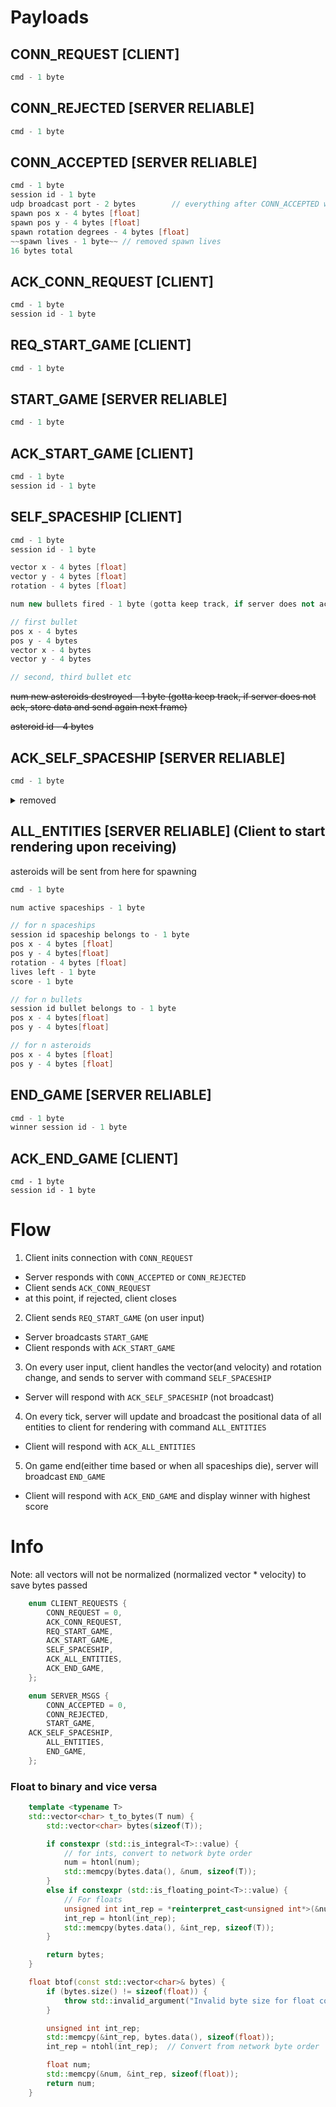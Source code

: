 # Payloads

## CONN_REQUEST [CLIENT]
```cpp
cmd - 1 byte
```

## CONN_REJECTED [SERVER RELIABLE]
```cpp
cmd - 1 byte
```

## CONN_ACCEPTED [SERVER RELIABLE]
```cpp
cmd - 1 byte
session id - 1 byte
udp broadcast port - 2 bytes        // everything after CONN_ACCEPTED will be using broadcast port
spawn pos x - 4 bytes [float]
spawn pos y - 4 bytes [float]
spawn rotation degrees - 4 bytes [float]
~~spawn lives - 1 byte~~ // removed spawn lives
16 bytes total
```

## ACK_CONN_REQUEST [CLIENT]
```cpp
cmd - 1 byte
session id - 1 byte
```

## REQ_START_GAME [CLIENT]
```cpp
cmd - 1 byte
```

## START_GAME [SERVER RELIABLE]
```cpp
cmd - 1 byte
```

## ACK_START_GAME [CLIENT]
```cpp
cmd - 1 byte
session id - 1 byte
```

## SELF_SPACESHIP [CLIENT]
```cpp
cmd - 1 byte
session id - 1 byte

vector x - 4 bytes [float]
vector y - 4 bytes [float]
rotation - 4 bytes [float]

num new bullets fired - 1 byte (gotta keep track, if server does not ack, store data and send again next frame)

// first bullet
pos x - 4 bytes
pos y - 4 bytes
vector x - 4 bytes
vector y - 4 bytes

// second, third bullet etc
```

~~num new asteroids destroyed - 1 byte (gotta keep track, if server does not ack, store data and send again next frame)~~

~~asteroid id - 4 bytes~~

## ACK_SELF_SPACESHIP [SERVER RELIABLE]
```cpp
cmd - 1 byte
```

<details>
<summary>removed</summary>

## ACK_ACK_SELF_SPACESHIP [CLIENT]
used to tell server that client has received ack for payload, as client stores data that was not received by server.
eg. bullet fired this frame, not received by server, hence resend this bullet next frame
```cpp
cmd - 1 byte
session id - 1 byte
```

## ACK_ALL_ENTITIES [CLIENT] 
```cpp
cmd - 1 byte
session id - 1 byte
```

</details>

## ALL_ENTITIES [SERVER RELIABLE] (Client to start rendering upon receiving)
asteroids will be sent from here for spawning
```cpp
cmd - 1 byte

num active spaceships - 1 byte

// for n spaceships
session id spaceship belongs to - 1 byte
pos x - 4 bytes [float]
pos y - 4 bytes[float]
rotation - 4 bytes [float]
lives left - 1 byte
score - 1 byte

// for n bullets
session id bullet belongs to - 1 byte
pos x - 4 bytes[float]
pos y - 4 bytes[float]

// for n asteroids
pos x - 4 bytes [float]
pos y - 4 bytes [float]
```

## END_GAME [SERVER RELIABLE]
```cpp
cmd - 1 byte
winner session id - 1 byte
```

## ACK_END_GAME [CLIENT]
```
cmd - 1 byte
session id - 1 byte
```


# Flow

1. Client inits connection with `CONN_REQUEST`
  - Server responds with `CONN_ACCEPTED` or `CONN_REJECTED`
  -  Client sends `ACK_CONN_REQUEST`
  - at this point, if rejected, client closes
2. Client sends `REQ_START_GAME` (on user input)
  - Server broadcasts `START_GAME`
  - Client responds with `ACK_START_GAME`
3. On every user input, client handles the vector(and velocity) and rotation change, and sends to server with command `SELF_SPACESHIP`
  - Server will respond with `ACK_SELF_SPACESHIP` (not broadcast)
4. On every tick, server will update and broadcast the positional data of all entities to client for rendering with command `ALL_ENTITIES`
  - Client will respond with `ACK_ALL_ENTITIES`
5. On game end(either time based or when all spaceships die), server will broadcast `END_GAME`
  - Client will respond with `ACK_END_GAME` and display winner with highest score



# Info

Note: all vectors will not be normalized (normalized vector * velocity) to save bytes passed


```cpp
	enum CLIENT_REQUESTS {
		CONN_REQUEST = 0,
		ACK_CONN_REQUEST,
		REQ_START_GAME,
		ACK_START_GAME,
		SELF_SPACESHIP,
		ACK_ALL_ENTITIES,
		ACK_END_GAME,
	};

	enum SERVER_MSGS {
		CONN_ACCEPTED = 0,
		CONN_REJECTED,
		START_GAME,
    ACK_SELF_SPACESHIP,
		ALL_ENTITIES,
		END_GAME,
	};
```

### Float to binary and vice versa
```cpp
	template <typename T>
	std::vector<char> t_to_bytes(T num) {
		std::vector<char> bytes(sizeof(T));

		if constexpr (std::is_integral<T>::value) {
			// for ints, convert to network byte order
			num = htonl(num);
			std::memcpy(bytes.data(), &num, sizeof(T));
		}
		else if constexpr (std::is_floating_point<T>::value) {
			// For floats
			unsigned int int_rep = *reinterpret_cast<unsigned int*>(&num);  // reinterpret float as unsigned int
			int_rep = htonl(int_rep);
			std::memcpy(bytes.data(), &int_rep, sizeof(T));
		}

		return bytes;
	}

	float btof(const std::vector<char>& bytes) {
		if (bytes.size() != sizeof(float)) {
			throw std::invalid_argument("Invalid byte size for float conversion");
		}

		unsigned int int_rep;
		std::memcpy(&int_rep, bytes.data(), sizeof(float));
		int_rep = ntohl(int_rep);  // Convert from network byte order

		float num;
		std::memcpy(&num, &int_rep, sizeof(float));
		return num;
	}
```


</details>


